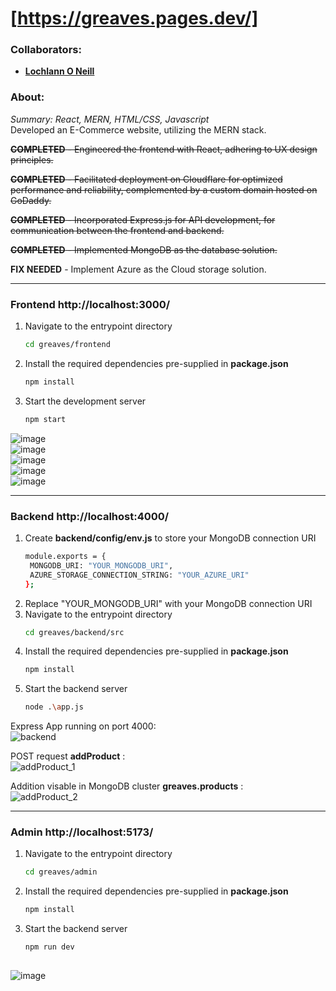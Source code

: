 <!--https://github.com/darsaveli/Readme-Markdown-Syntax-->

# [https://greaves.pages.dev/]
### Collaborators:
* **[Lochlann O Neill](https://github.com/lochlannoneill)**

### About:
_Summary: React, MERN, HTML/CSS, Javascript_  
Developed an E-Commerce website, utilizing the MERN stack.  
  
~~**COMPLETED** - Engineered the frontend with React, adhering to UX design principles.~~  

~~**COMPLETED** - Facilitated deployment on Cloudflare for optimized performance and reliability, complemented by a custom domain hosted on GoDaddy.~~  

~~**COMPLETED** - Incorporated Express.js for API development, for communication between the frontend and backend.~~  

~~**COMPLETED** - Implemented MongoDB as the database solution.~~  

**FIX NEEDED** - Implement Azure as the Cloud storage solution.  
  
-----
  
### Frontend http://localhost:3000/  

1. Navigate to the entrypoint directory
   ```bash
   cd greaves/frontend
2. Install the required dependencies pre-supplied in **package.json**
   ```bash
   npm install
3. Start the development server
   ```bash
   npm start  

![image](https://github.com/lochlannoneill/Greaves/assets/47467279/048c9907-86d9-4a15-81ff-3f8217883846)  
![image](https://github.com/lochlannoneill/Greaves/assets/47467279/37e95cad-2fa2-4d8f-8f28-9ba6004c444c)  
![image](https://github.com/lochlannoneill/Greaves/assets/47467279/14f20ba4-8c1d-4214-9b37-68870bccc4ae)  
![image](https://github.com/lochlannoneill/Greaves/assets/47467279/cbc52450-459f-4edc-ab40-3445944ad659)  
![image](https://github.com/lochlannoneill/Greaves/assets/47467279/66526a4a-5f6d-4e77-a43c-4adfaa18acee)  

  
-----
  
### Backend http://localhost:4000/  

1. Create **backend/config/env.js** to store your MongoDB connection URI  
   ```bash
   module.exports = {
    MONGODB_URI: "YOUR_MONGODB_URI",
    AZURE_STORAGE_CONNECTION_STRING: "YOUR_AZURE_URI"
   };

2. Replace "YOUR_MONGODB_URI" with your MongoDB connection URI
3. Navigate to the entrypoint directory
   ```bash
   cd greaves/backend/src
5. Install the required dependencies pre-supplied in **package.json**
   ```bash
   npm install
6. Start the backend server
   ```bash
   node .\app.js

Express App running on port 4000:  
![backend](https://github.com/lochlannoneill/greaves/blob/main/screenshots/backend.png?raw=true)  
  
POST request **addProduct** :  
![addProduct_1](https://github.com/lochlannoneill/greaves/blob/main/screenshots/addProduct_1.png?raw=true)  
  
Addition visable in MongoDB cluster **greaves.products** :  
![addProduct_2](https://github.com/lochlannoneill/greaves/blob/main/screenshots/addProduct_2.png?raw=true)  

-----
  
### Admin http://localhost:5173/
  
1. Navigate to the entrypoint directory
   ```bash
   cd greaves/admin
2. Install the required dependencies pre-supplied in **package.json**
   ```bash
   npm install
3. Start the backend server
   ```bash
   npm run dev
  
![image](https://github.com/lochlannoneill/Greaves/assets/47467279/110b0579-9446-44f4-b3c2-6afff12c5c36)
